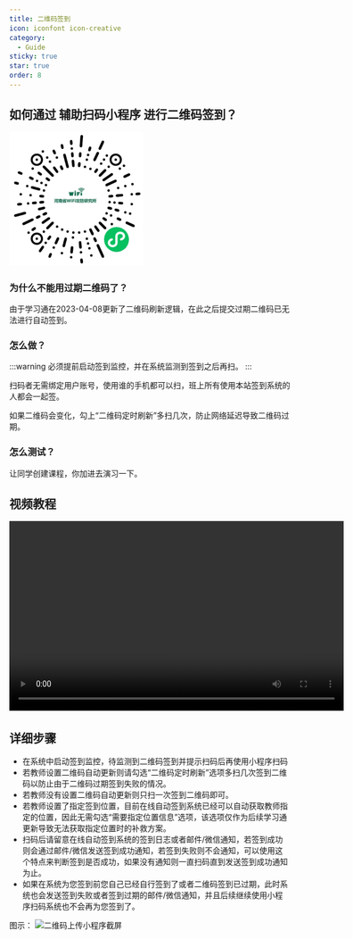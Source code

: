 ```yaml
---
title: 二维码签到
icon: iconfont icon-creative
category:
  - Guide
sticky: true
star: true
order: 8
---
```


## 如何通过 **辅助扫码小程序** 进行二维码签到？

<img src="/image/miniprogram-qrcode.png" style="width: min(30vw, 240px)" alt="二维码上传小程序" />

### 为什么不能用过期二维码了？

由于学习通在2023-04-08更新了二维码刷新逻辑，在此之后提交过期二维码已无法进行自动签到。

### 怎么做？

:::warning
必须提前启动签到监控，并在系统监测到签到之后再扫。
:::

扫码者无需绑定用户账号，使用谁的手机都可以扫，班上所有使用本站签到系统的人都会一起签。

如果二维码会变化，勾上“二维码定时刷新”多扫几次，防止网络延迟导致二维码过期。

### 怎么测试？

让同学创建课程，你加进去演习一下。

## 视频教程

<video width="600" height="340" controls>
  <source src="https://source.waadri.top/video/qrcode.mp4" type="video/mp4">
</video>

## 详细步骤

+ 在系统中启动签到监控，待监测到二维码签到并提示扫码后再使用小程序扫码
+ 若教师设置二维码自动更新则请勾选“二维码定时刷新”选项多扫几次签到二维码以防止由于二维码过期签到失败的情况。
+ 若教师没有设置二维码自动更新则只扫一次签到二维码即可。
+ 若教师设置了指定签到位置，目前在线自动签到系统已经可以自动获取教师指定的位置，因此无需勾选“需要指定位置信息”选项，该选项仅作为后续学习通更新导致无法获取指定位置时的补救方案。
+ 扫码后请留意在线自动签到系统的签到日志或者邮件/微信通知，若签到成功则会通过邮件/微信发送签到成功通知，若签到失败则不会通知，可以使用这个特点来判断签到是否成功，如果没有通知则一直扫码直到发送签到成功通知为止。
+ 如果在系统为您签到前您自己已经自行签到了或者二维码签到已过期，此时系统也会发送签到失败或者签到过期的邮件/微信通知，并且后续继续使用小程序扫码系统也不会再为您签到了。

图示：
<img src="https://cx-static.waadri.top/image/1.2.jpg" style="width: min(30vw, 240px)" alt="二维码上传小程序截屏" />
